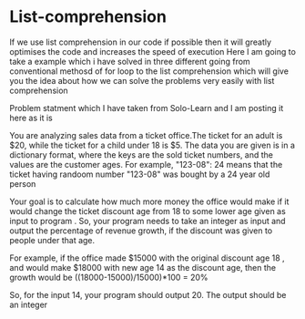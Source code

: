 # List-comprehension
If we use list comprehension in our code if possible then it will greatly optimises the code and increases the speed of execution
Here I am going to take a example which i have solved in three different
going from conventional methosd of for loop to the list comprehension which will give you the idea about how we can solve the problems very easily with list comprehension


Problem statment which I have taken from Solo-Learn and I am posting it here as it is

You are analyzing sales data from a ticket office.The ticket for an adult is $20, while the ticket for a child under 18 is $5.
The data you are given is in a dictionary format, where the keys are the sold ticket numbers, and the values are the customer ages.
For example, "123-08": 24 means that the ticket having randoom number "123-08" was bought by  a 24 year old person

Your goal is to calculate how much more money the office would make if it would change the ticket discount age from 18  to some lower age given as input to program .
So, your program needs to take an integer as input and output the percentage of revenue growth, if the discount was given to people under that age.

For example, if the office made $15000 with the original discount age 18 , and would make $18000 with new age 14 as the discount age, then the growth would be ((18000-15000)/15000)*100 = 20%

So, for the input 14, your program should output 20. 
The output should be an integer
